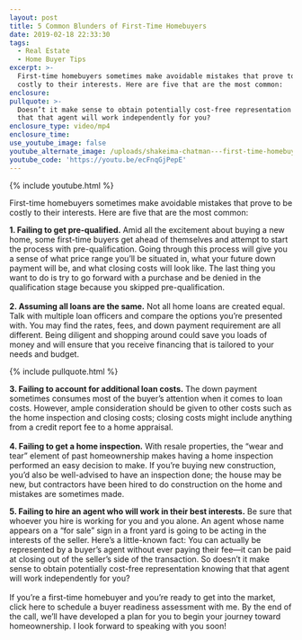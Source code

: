 ```yaml
---
layout: post
title: 5 Common Blunders of First-Time Homebuyers
date: 2019-02-18 22:33:30
tags:
  - Real Estate
  - Home Buyer Tips
excerpt: >-
  First-time homebuyers sometimes make avoidable mistakes that prove to be
  costly to their interests. Here are five that are the most common:
enclosure:
pullquote: >-
  Doesn’t it make sense to obtain potentially cost-free representation knowing
  that that agent will work independently for you?
enclosure_type: video/mp4
enclosure_time:
use_youtube_image: false
youtube_alternate_image: /uploads/shakeima-chatman---first-time-homebuyers-should-be-wary-youtube.jpg
youtube_code: 'https://youtu.be/ecFnqGjPepE'
---
```


{% include youtube.html %}

First-time homebuyers sometimes make avoidable mistakes that prove to be costly to their interests. Here are five that are the most common:&nbsp;

**1. Failing to get pre-qualified.** Amid all the excitement about buying a new home, some first-time buyers get ahead of themselves and attempt to start the process with pre-qualification. Going through this process will give you a sense of what price range you’ll be situated in, what your future down payment will be, and what closing costs will look like. The last thing you want to do is try to go forward with a purchase and be denied in the qualification stage because you skipped pre-qualification.&nbsp;<br><br>**2. Assuming all loans are the same.** Not all home loans are created equal. Talk with multiple loan officers and compare the options you’re presented with. You may find the rates, fees, and down payment requirement are all different. Being diligent and shopping around could save you loads of money and will ensure that you receive financing that is tailored to your needs and budget.

{% include pullquote.html %}

**3. Failing to account for additional loan costs.** The down payment sometimes consumes most of the buyer’s attention when it comes to loan costs. However, ample consideration should be given to other costs such as the home inspection and closing costs; closing costs might include anything from a credit report fee to a home appraisal.&nbsp;<br><br>**4. Failing to get a home inspection.** With resale properties, the “wear and tear” element of past homeownership makes having a home inspection performed an easy decision to make. If you’re buying new construction, you’d also be well-advised to have an inspection done; the house may be new, but contractors have been hired to do construction on the home and mistakes are sometimes made. &nbsp;&nbsp;

**5. Failing to hire an agent who will work in their best interests.** Be sure that whoever you hire is working for you and you alone. An agent whose name appears on a “for sale” sign in a front yard is going to be acting in the interests of the seller. Here’s a little-known fact: You can actually be represented by a buyer’s agent without ever paying their fee—it can be paid at closing out of the seller’s side of the transaction. So doesn’t it make sense to obtain potentially cost-free representation knowing that that agent will work independently for you?&nbsp;<br><br>If you’re a first-time homebuyer and you’re ready to get into the market, click here to schedule a buyer readiness assessment with me. By the end of the call, we’ll have developed a plan for you to begin your journey toward homeownership. I look forward to speaking with you soon!<br>&nbsp;